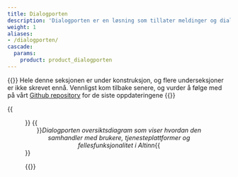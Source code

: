 ```yaml
---
title: Dialogporten
description: 'Dialogporten er en løsning som tillater meldinger og dialoger implementert på Altinn 3 og andre digitale tjenesteplattformer tilgjengelig for sluttbruker-systemer i et felles format.'
weight: 1
aliases: 
- /dialogporten/
cascade:
  params:
    product: product_dialogporten
---
```


{{<notice warning>}}
Hele denne seksjonen er under konstruksjon, og flere underseksjoner er ikke skrevet ennå. Vennligst kom tilbake senere, og vurder å følge med på vårt [Github repository](https://github.com/altinn/altinn-studio-docs/) for de siste oppdateringene
{{</notice>}}


{{<figure src="media/basic-diagram.png" alt="Diagram over Dialogporten">}}
{{<center>}}_Dialogporten oversiktsdiagram som viser hvordan den samhandler med brukere, tjenesteplattformer og fellesfunksjonalitet i Altinn_{{</center>}}

{{<children />}}